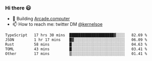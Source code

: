 ### Hi there 😃

- 🔨 Building [Arcade.computer](https://arcade.computer)
- 📫 How to reach me: twitter DM [@kernelsoe](https://twitter.com/kernelsoe)

<!--START_SECTION:waka-->

```txt
TypeScript   17 hrs 30 mins  ████████████████████▓░░░░   82.69 %
JSON         1 hr 17 mins    █▓░░░░░░░░░░░░░░░░░░░░░░░   06.09 %
Rust         58 mins         █░░░░░░░░░░░░░░░░░░░░░░░░   04.63 %
TOML         43 mins         █░░░░░░░░░░░░░░░░░░░░░░░░   03.41 %
Other        17 mins         ▒░░░░░░░░░░░░░░░░░░░░░░░░   01.41 %
```

<!--END_SECTION:waka-->
